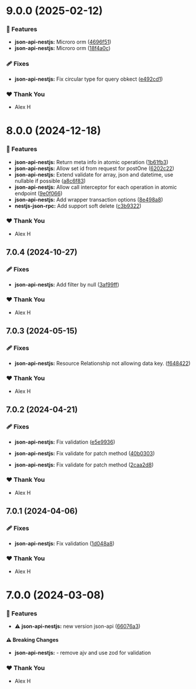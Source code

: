 # 9.0.0 (2025-02-12)

### 🚀 Features

- **json-api-nestjs:** Microro orm ([4696f51](https://github.com/klerick/nestjs-json-api/commit/4696f51))
- **json-api-nestjs:** Microro orm ([18f4a0c](https://github.com/klerick/nestjs-json-api/commit/18f4a0c))

### 🩹 Fixes

- **json-api-nestjs:** Fix circular type for query obkect ([e492cd1](https://github.com/klerick/nestjs-json-api/commit/e492cd1))

### ❤️ Thank You

- Alex H

# 8.0.0 (2024-12-18)

### 🚀 Features

- **json-api-nestjs:** Return meta info in atomic operation ([1b61fb3](https://github.com/klerick/nestjs-json-api/commit/1b61fb3))
- **json-api-nestjs:** Allow set id from request for postOne ([6202c22](https://github.com/klerick/nestjs-json-api/commit/6202c22))
- **json-api-nestjs:** Extend validate for array, json and datetime, use nullable if possible ([a8c6f83](https://github.com/klerick/nestjs-json-api/commit/a8c6f83))
- **json-api-nestjs:** Allow call interceptor for each operation in atomic endpoint ([9e0f066](https://github.com/klerick/nestjs-json-api/commit/9e0f066))
- **json-api-nestjs:** Add wrapper transaction options ([8e498a8](https://github.com/klerick/nestjs-json-api/commit/8e498a8))
- **nestjs-json-rpc:** Add support soft delete ([c3b9322](https://github.com/klerick/nestjs-json-api/commit/c3b9322))

### ❤️ Thank You

- Alex H

## 7.0.4 (2024-10-27)


### 🩹 Fixes

- **json-api-nestjs:** Add filter by null ([3af99ff](https://github.com/klerick/nestjs-json-api/commit/3af99ff))


### ❤️  Thank You

- Alex H

## 7.0.3 (2024-05-15)


### 🩹 Fixes

- **json-api-nestjs:** Resource Relationship not allowing data key. ([f648422](https://github.com/klerick/nestjs-json-api/commit/f648422))


### ❤️  Thank You

- Alex H

## 7.0.2 (2024-04-21)


### 🩹 Fixes

- **json-api-nestjs:** Fix validation ([e5e9936](https://github.com/klerick/nestjs-json-api/commit/e5e9936))

- **json-api-nestjs:** Fix validate for patch method ([40b0303](https://github.com/klerick/nestjs-json-api/commit/40b0303))

- **json-api-nestjs:** Fix validate for patch method ([2caa2d8](https://github.com/klerick/nestjs-json-api/commit/2caa2d8))


### ❤️  Thank You

- Alex H

## 7.0.1 (2024-04-06)


### 🩹 Fixes

- **json-api-nestjs:** Fix validation ([1d048a8](https://github.com/klerick/nestjs-json-api/commit/1d048a8))


### ❤️  Thank You

- Alex H

# 7.0.0 (2024-03-08)


### 🚀 Features

- ⚠️  **json-api-nestjs:** new version json-api ([66076a3](https://github.com/klerick/nestjs-json-api/commit/66076a3))


#### ⚠️  Breaking Changes

- **json-api-nestjs:** - remove ajv and use zod for validation

### ❤️  Thank You

- Alex H